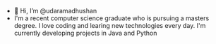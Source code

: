 - 👋 Hi, I’m @udaramadhushan
- I'm a recent computer science graduate who is pursuing a masters degree. I love coding and learing new technologies every day. I'm currently developing projects in Java and Python

<!---
udaramadhushan/udaramadhushan is a ✨ special ✨ repository because its `README.md` (this file) appears on your GitHub profile.
You can click the Preview link to take a look at your changes.
--->
